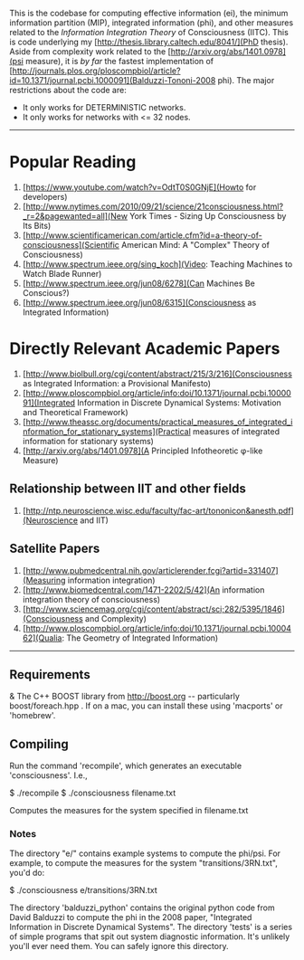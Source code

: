 This is the codebase for computing effective information (ei), the minimum information partition (MIP), integrated information (phi), and other measures related to the _Information Integration Theory_ of Consciousness (IITC).  This is code underlying my [http://thesis.library.caltech.edu/8041/](PhD thesis).  Aside from complexity work related to the [http://arxiv.org/abs/1401.0978](psi measure), it is *by far* the fastest implementation of [http://journals.plos.org/ploscompbiol/article?id=10.1371/journal.pcbi.1000091](Balduzzi-Tononi-2008 phi).  The major restrictions about the code are:

* It only works for DETERMINISTIC networks.
* It only works for networks with <= 32 nodes.

--------

# Popular Reading
1. [https://www.youtube.com/watch?v=OdtT0S0GNjE](Howto for developers)
2.  [http://www.nytimes.com/2010/09/21/science/21consciousness.html?_r=2&pagewanted=all](New York Times - Sizing Up Consciousness by Its Bits)
3. [http://www.scientificamerican.com/article.cfm?id=a-theory-of-consciousness](Scientific American Mind: A "Complex" Theory of Consciousness)
4. [http://www.spectrum.ieee.org/sing_koch](Video: Teaching Machines to Watch Blade Runner)
5. [http://www.spectrum.ieee.org/jun08/6278](Can Machines Be Conscious?)
6. [http://www.spectrum.ieee.org/jun08/6315](Consciousness as Integrated Information)

# Directly Relevant Academic Papers
1. [http://www.biolbull.org/cgi/content/abstract/215/3/216](Consciousness as Integrated Information: a Provisional Manifesto)
2. [http://www.ploscompbiol.org/article/info:doi/10.1371/journal.pcbi.1000091](Integrated Information in Discrete Dynamical Systems: Motivation and Theoretical Framework)
3. [http://www.theassc.org/documents/practical_measures_of_integrated_information_for_stationary_systems](Practical measures of integrated information for stationary systems)
4. [http://arxiv.org/abs/1401.0978](A Principled Infotheoretic φ-like Measure)


## Relationship between IIT and other fields
1. [http://ntp.neuroscience.wisc.edu/faculty/fac-art/tononicon&anesth.pdf](Neuroscience and IIT)

## Satellite Papers
1. [http://www.pubmedcentral.nih.gov/articlerender.fcgi?artid=331407](Measuring information integration)
2. [http://www.biomedcentral.com/1471-2202/5/42](An information integration theory of consciousness)
3. [http://www.sciencemag.org/cgi/content/abstract/sci;282/5395/1846](Consciousness and Complexity)
4. [http://www.ploscompbiol.org/article/info:doi/10.1371/journal.pcbi.1000462](Qualia: The Geometry of Integrated Information)

------


## Requirements
& The C++ BOOST library from http://boost.org -- particularly boost/foreach.hpp .  If on a mac, you can install these using 'macports' or 'homebrew'.


## Compiling
Run the command 'recompile', which generates an executable 'consciousness'.  I.e.,

   $ ./recompile
   $ ./consciousness filename.txt

Computes the measures for the system specified in filename.txt

### Notes
The directory "e/" contains example systems to compute the phi/psi.  For example, to compute the measures for the system "transitions/3RN.txt", you'd do:

   $ ./consciousness e/transitions/3RN.txt

The directory 'balduzzi_python' contains the original python code from David Balduzzi to compute the phi in the 2008 paper, "Integrated Information in Discrete Dynamical Systems".  The directory 'tests' is a series of simple programs that spit out system diagnostic information.  It's unlikely you'll ever need them.  You can safely ignore this directory.
